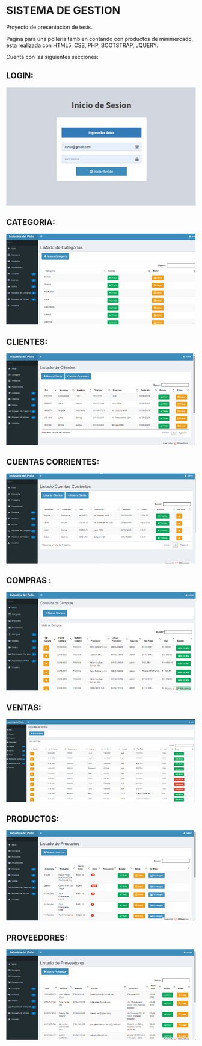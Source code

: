 # SISTEMA DE GESTION

Proyecto de presentacion de tesis.

Pagina para una polleria tambien contando con productos de minimercado, esta realizada con  HTML5, CSS, PHP, BOOTSTRAP, JQUERY.


Cuenta con las siguientes secciones:
## LOGIN:
![imagen de login ](https://github.com/Belen-Sosa/sistemaGestion/blob/main/img-git/login.PNG)
## CATEGORIA:
![imagen de categoria](https://github.com/Belen-Sosa/sistemaGestion/blob/main/img-git/categoria.PNG)
## CLIENTES:
![imagen de proyectos](https://github.com/Belen-Sosa/sistemaGestion/blob/main/img-git/clientes.PNG)
## CUENTAS CORRIENTES:
![imagen de cuentas corrientes](https://github.com/Belen-Sosa/sistemaGestion/blob/main/img-git/cuentascorrientes.PNG)
## COMPRAS :
![imagen de compras](https://github.com/Belen-Sosa/sistemaGestion/blob/main/img-git/Compras.PNG)

## VENTAS:
![imagen de ventas](https://github.com/Belen-Sosa/sistemaGestion/blob/main/img-git/ventas.PNG)

## PRODUCTOS:
![imagen de productos](https://github.com/Belen-Sosa/sistemaGestion/blob/main/img-git/productos.PNG)

## PROVEEDORES:
![imagen de proveedores](https://github.com/Belen-Sosa/sistemaGestion/blob/main/img-git/proveedores.PNG)
